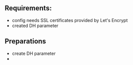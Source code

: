 ## Requirements:

* config needs SSL certificates provided by Let's Encrypt
* created DH parameter

## Preparations

* create DH parameter
* 
